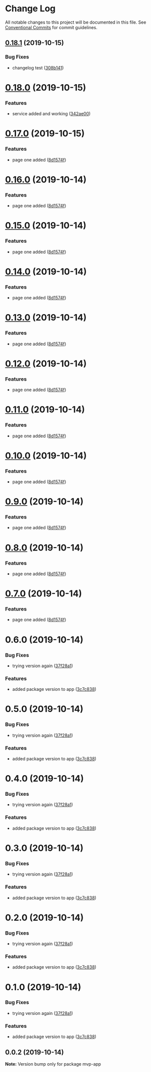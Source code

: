 # Change Log

All notable changes to this project will be documented in this file.
See [Conventional Commits](https://conventionalcommits.org) for commit guidelines.

## [0.18.1](https://github.com/KwakesProject/nx-test-workspace/compare/mvp-app@0.18.0...mvp-app@0.18.1) (2019-10-15)


### Bug Fixes

* changelog test ([308b141](https://github.com/KwakesProject/nx-test-workspace/commit/308b141ffa71e618b59d1b1032842e6a9af7a57b))





# [0.18.0](https://github.com/KwakesProject/nx-test-workspace/compare/mvp-app@0.17.0...mvp-app@0.18.0) (2019-10-15)


### Features

* service added and working ([342ae00](https://github.com/KwakesProject/nx-test-workspace/commit/342ae00e6c1db05b8273ffd95a789fa5843948c6))





# [0.17.0](https://github.com/KwakesProject/nx-test-workspace/compare/mvp-app@0.6.0...mvp-app@0.17.0) (2019-10-15)


### Features

* page one added ([8d1574f](https://github.com/KwakesProject/nx-test-workspace/commit/8d1574fc0198ae24b97c89c3e1ae4e6204c309a1))





# [0.16.0](https://github.com/KwakesProject/nx-test-workspace/compare/mvp-app@0.6.0...mvp-app@0.16.0) (2019-10-14)


### Features

* page one added ([8d1574f](https://github.com/KwakesProject/nx-test-workspace/commit/8d1574fc0198ae24b97c89c3e1ae4e6204c309a1))





# [0.15.0](https://github.com/KwakesProject/nx-test-workspace/compare/mvp-app@0.6.0...mvp-app@0.15.0) (2019-10-14)


### Features

* page one added ([8d1574f](https://github.com/KwakesProject/nx-test-workspace/commit/8d1574fc0198ae24b97c89c3e1ae4e6204c309a1))





# [0.14.0](https://github.com/KwakesProject/nx-test-workspace/compare/mvp-app@0.6.0...mvp-app@0.14.0) (2019-10-14)


### Features

* page one added ([8d1574f](https://github.com/KwakesProject/nx-test-workspace/commit/8d1574fc0198ae24b97c89c3e1ae4e6204c309a1))





# [0.13.0](https://github.com/KwakesProject/nx-test-workspace/compare/mvp-app@0.6.0...mvp-app@0.13.0) (2019-10-14)


### Features

* page one added ([8d1574f](https://github.com/KwakesProject/nx-test-workspace/commit/8d1574fc0198ae24b97c89c3e1ae4e6204c309a1))





# [0.12.0](https://github.com/KwakesProject/nx-test-workspace/compare/mvp-app@0.6.0...mvp-app@0.12.0) (2019-10-14)


### Features

* page one added ([8d1574f](https://github.com/KwakesProject/nx-test-workspace/commit/8d1574fc0198ae24b97c89c3e1ae4e6204c309a1))





# [0.11.0](https://github.com/KwakesProject/nx-test-workspace/compare/mvp-app@0.6.0...mvp-app@0.11.0) (2019-10-14)


### Features

* page one added ([8d1574f](https://github.com/KwakesProject/nx-test-workspace/commit/8d1574fc0198ae24b97c89c3e1ae4e6204c309a1))





# [0.10.0](https://github.com/KwakesProject/nx-test-workspace/compare/mvp-app@0.6.0...mvp-app@0.10.0) (2019-10-14)


### Features

* page one added ([8d1574f](https://github.com/KwakesProject/nx-test-workspace/commit/8d1574fc0198ae24b97c89c3e1ae4e6204c309a1))





# [0.9.0](https://github.com/KwakesProject/nx-test-workspace/compare/mvp-app@0.6.0...mvp-app@0.9.0) (2019-10-14)


### Features

* page one added ([8d1574f](https://github.com/KwakesProject/nx-test-workspace/commit/8d1574fc0198ae24b97c89c3e1ae4e6204c309a1))





# [0.8.0](https://github.com/KwakesProject/nx-test-workspace/compare/mvp-app@0.6.0...mvp-app@0.8.0) (2019-10-14)


### Features

* page one added ([8d1574f](https://github.com/KwakesProject/nx-test-workspace/commit/8d1574fc0198ae24b97c89c3e1ae4e6204c309a1))





# [0.7.0](https://github.com/KwakesProject/nx-test-workspace/compare/mvp-app@0.6.0...mvp-app@0.7.0) (2019-10-14)


### Features

* page one added ([8d1574f](https://github.com/KwakesProject/nx-test-workspace/commit/8d1574fc0198ae24b97c89c3e1ae4e6204c309a1))





# 0.6.0 (2019-10-14)


### Bug Fixes

* trying version again ([37f28a1](https://github.com/KwakesProject/nx-test-workspace/commit/37f28a158291f171e6c6bfa25742640ff6405942))


### Features

* added package version to app ([3c7c838](https://github.com/KwakesProject/nx-test-workspace/commit/3c7c838f97049e883b3015224b14f9cc10328523))





# 0.5.0 (2019-10-14)


### Bug Fixes

* trying version again ([37f28a1](https://github.com/KwakesProject/nx-test-workspace/commit/37f28a158291f171e6c6bfa25742640ff6405942))


### Features

* added package version to app ([3c7c838](https://github.com/KwakesProject/nx-test-workspace/commit/3c7c838f97049e883b3015224b14f9cc10328523))





# 0.4.0 (2019-10-14)


### Bug Fixes

* trying version again ([37f28a1](https://github.com/KwakesProject/nx-test-workspace/commit/37f28a158291f171e6c6bfa25742640ff6405942))


### Features

* added package version to app ([3c7c838](https://github.com/KwakesProject/nx-test-workspace/commit/3c7c838f97049e883b3015224b14f9cc10328523))





# 0.3.0 (2019-10-14)


### Bug Fixes

* trying version again ([37f28a1](https://github.com/KwakesProject/nx-test-workspace/commit/37f28a158291f171e6c6bfa25742640ff6405942))


### Features

* added package version to app ([3c7c838](https://github.com/KwakesProject/nx-test-workspace/commit/3c7c838f97049e883b3015224b14f9cc10328523))





# 0.2.0 (2019-10-14)


### Bug Fixes

* trying version again ([37f28a1](https://github.com/KwakesProject/nx-test-workspace/commit/37f28a158291f171e6c6bfa25742640ff6405942))


### Features

* added package version to app ([3c7c838](https://github.com/KwakesProject/nx-test-workspace/commit/3c7c838f97049e883b3015224b14f9cc10328523))





# 0.1.0 (2019-10-14)


### Bug Fixes

* trying version again ([37f28a1](https://github.com/KwakesProject/nx-test-workspace/commit/37f28a158291f171e6c6bfa25742640ff6405942))


### Features

* added package version to app ([3c7c838](https://github.com/KwakesProject/nx-test-workspace/commit/3c7c838f97049e883b3015224b14f9cc10328523))





## 0.0.2 (2019-10-14)

**Note:** Version bump only for package mvp-app
